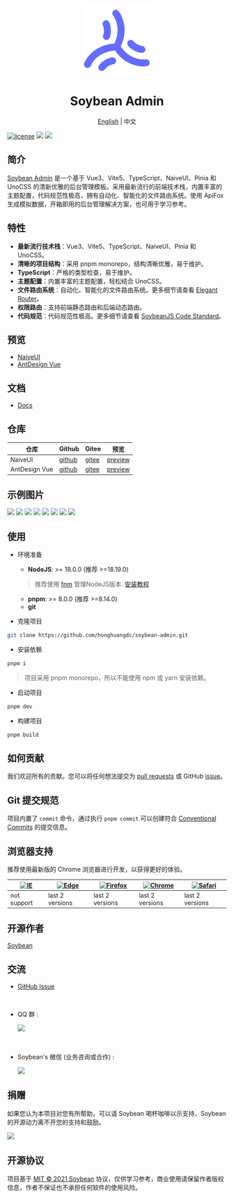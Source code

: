 <div align="center">
	<img src="./public/favicon.svg" width="160" />
	<h1>Soybean Admin</h1>
  <span><a href="./README.zh_CN.md">English</a> | 中文</span>
</div>

[![license](https://img.shields.io/badge/license-MIT-green.svg)](./LICENSE) ![](https://img.shields.io/github/stars/honghuangdc/soybean-admin) ![](https://img.shields.io/github/forks/honghuangdc/soybean-admin)

## 简介

[Soybean Admin](https://github.com/honghuangdc/soybean-admin) 是一个基于 Vue3、Vite5、TypeScript、NaiveUI、Pinia 和 UnoCSS 的清新优雅的后台管理模板。采用最新流行的前端技术栈，内置丰富的主题配置，代码规范性极高，拥有自动化、智能化的文件路由系统。使用 ApiFox 生成模拟数据，开箱即用的后台管理解决方案，也可用于学习参考。

## 特性

- **最新流行技术栈**：Vue3、Vite5、TypeScript、NaiveUI、Pinia 和 UnoCSS。
- **清晰的项目结构**：采用 pnpm monorepo，结构清晰优雅，易于维护。
- **TypeScript**：严格的类型检查，易于维护。
- **主题配置**：内置丰富的主题配置，轻松结合 UnoCSS。
- **文件路由系统**：自动化、智能化的文件路由系统。更多细节请查看 [Elegant Router](https://github.com/soybeanjs/elegant-router)。
- **权限路由**：支持前端静态路由和后端动态路由。
- **代码规范**：代码规范性极高。更多细节请查看 [SoybeanJS Code Standard]()。

## 预览

- [NaiveUI](https://admin.soybeanjs.cn)
- [AntDesign Vue](https://antd.soybeanjs.cn)

## 文档

- [Docs](https://docs.soybeanjs.cn)

## 仓库

| 仓库 | Github | Gitee | 预览 |
| --- | --- | --- | --- |
| NaiveUI | [github](https://github.com/honghuangdc/soybean-admin) | [gitee](https://gitee.com/honghuangdc/soybean-admin) | [preview](https://admin.soybeanjs.cn) |
| AntDesign Vue | [github](https://github.com/soybeanjs/soybean-admin-antd) | [gitee](https://gitee.com/honghuangdc/soybean-admin-antd) | [preview](https://antd.soybeanjs.cn) |

## 示例图片

![](https://soybeanjs-1300612522.cos.ap-guangzhou.myqcloud.com/uPic/soybean-admin01.png)
![](https://soybeanjs-1300612522.cos.ap-guangzhou.myqcloud.com/uPic/soybean-admin02.png)
![](https://soybeanjs-1300612522.cos.ap-guangzhou.myqcloud.com/uPic/soybean-admin03.png)
![](https://soybeanjs-1300612522.cos.ap-guangzhou.myqcloud.com/uPic/soybean-admin04.png)
![](https://soybeanjs-1300612522.cos.ap-guangzhou.myqcloud.com/uPic/soybean-admin05.png)
![](https://soybeanjs-1300612522.cos.ap-guangzhou.myqcloud.com/uPic/soybean-admin06.png)
![](https://soybeanjs-1300612522.cos.ap-guangzhou.myqcloud.com/uPic/soybean-admin07.png)
![](https://soybeanjs-1300612522.cos.ap-guangzhou.myqcloud.com/uPic/soybean-admin08.png)


## 使用

- 环境准备

  - **NodeJS**: >= 18.0.0 (推荐 >=18.19.0)
  > 推荐使用 [fnm](https://github.com/Schniz/fnm) 管理NodeJS版本. [安装教程](https://juejin.cn/post/7113462239734022158)
  - **pnpm**: >= 8.0.0 (推荐 >=8.14.0)
  - **git**

- 克隆项目

```bash
git clone https://github.com/honghuangdc/soybean-admin.git
```

- 安装依赖

```bash
pnpm i
```
> 项目采用 pnpm monorepo，所以不能使用 npm 或 yarn 安装依赖。

- 启动项目

```bash
pnpm dev
```

- 构建项目

```bash
pnpm build
```

## 如何贡献

我们欢迎所有的贡献。您可以将任何想法提交为 [pull requests](https://github.com/honghuangdc/soybean-admin/pulls) 或 GitHub [issue](https://github.com/honghuangdc/soybean-admin/issues/new)。

## Git 提交规范

项目内置了 `commit` 命令，通过执行 `pnpm commit` 可以创建符合 [Conventional Commits](conventionalcommits) 的提交信息。

## 浏览器支持

推荐使用最新版的 Chrome 浏览器进行开发，以获得更好的体验。

| [<img src="https://raw.githubusercontent.com/alrra/browser-logos/master/src/archive/internet-explorer_9-11/internet-explorer_9-11_48x48.png" alt="IE" width="24px" height="24px"  />](http://godban.github.io/browsers-support-badges/) | [<img src="https://raw.githubusercontent.com/alrra/browser-logos/master/src/edge/edge_48x48.png" alt=" Edge" width="24px" height="24px" />](http://godban.github.io/browsers-support-badges/) | [<img src="https://raw.githubusercontent.com/alrra/browser-logos/master/src/firefox/firefox_48x48.png" alt="Firefox" width="24px" height="24px" />](http://godban.github.io/browsers-support-badges/) | [<img src="https://raw.githubusercontent.com/alrra/browser-logos/master/src/chrome/chrome_48x48.png" alt="Chrome" width="24px" height="24px" />](http://godban.github.io/browsers-support-badges/) | [<img src="https://raw.githubusercontent.com/alrra/browser-logos/master/src/safari/safari_48x48.png" alt="Safari" width="24px" height="24px" />](http://godban.github.io/browsers-support-badges/) |
| --- | --- | --- | --- | --- |
| not support | last 2 versions | last 2 versions | last 2 versions | last 2 versions |

## 开源作者

[Soybean](https://github.com/honghuangdc)

## 交流

- [GitHub Issue](https://github.com/honghuangdc/soybean-admin/issues)
<br />

- QQ 群 :

  <img src="https://soybeanjs-1300612522.cos.ap-guangzhou.myqcloud.com/uPic/qq.jpeg" style="width:200px" />
<br />

- Soybean's 微信 (业务咨询或合作) :

  <img src="https://soybeanjs-1300612522.cos.ap-guangzhou.myqcloud.com/uPic/wechat.jpeg" style="width:200px" />

## 捐赠

如果您认为本项目对您有所帮助，可以请 Soybean 喝杯咖啡以示支持，Soybean 的开源动力离不开您的支持和鼓励。

![](https://soybeanjs-1300612522.cos.ap-guangzhou.myqcloud.com/uPic/donation.png)

## 开源协议

项目基于 [MIT © 2021 Soybean](./LICENSE) 协议，仅供学习参考，商业使用请保留作者版权信息，作者不保证也不承担任何软件的使用风险。
